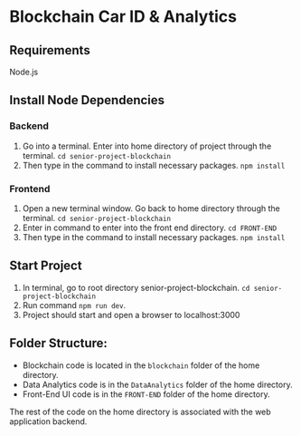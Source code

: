 # Blockchain Car ID & Analytics

## Requirements
Node.js

## Install Node Dependencies
### Backend
1. Go into a terminal. Enter into home directory of project through the terminal.
`cd senior-project-blockchain`
2. Then type in the command to install necessary packages.
`npm install`

### Frontend
1. Open a new terminal window. Go back to home directory through the terminal.
`cd senior-project-blockchain`
2. Enter in command to enter into the front end directory.
`cd FRONT-END`
3. Then type in the command to install necessary packages.
`npm install`

## Start Project
1. In terminal, go to root directory senior-project-blockchain.
`cd senior-project-blockchain`
2. Run command `npm run dev`.
3. Project should start and open a browser to localhost:3000

## Folder Structure:
* Blockchain code is located in the `blockchain` folder of the home directory.
* Data Analytics code is in the `DataAnalytics` folder of the home directory.
* Front-End UI code is in the `FRONT-END` folder of the home directory.

The rest of the code on the home directory is associated with the web application backend.
